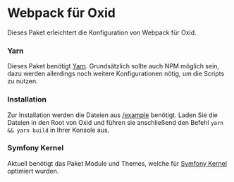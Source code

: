 # Webpack für Oxid

Dieses Paket erleichtert die Konfiguration von Webpack für Oxid.

### Yarn

Dieses Paket benötigt [Yarn](https://classic.yarnpkg.com/en/docs/install). Grundsätzlich sollte auch NPM möglich sein, dazu werden allerdings noch weitere Konfigurationen nötig, um die Scripts zu nutzen.

### Installation

Zur Installation werden die Dateien aus [/example](https://github.com/Sioweb/OxidWebpack/tree/master/example) benötigt. Laden Sie die Dateien in den Root von Oxid und führen sie anschließend den Befehl `yarn && yarn build` in Ihrer Konsole aus.

### Symfony Kernel

Aktuell benötigt das Paket Module und Themes, welche für [Symfony Kernel](https://github.com/OXIDprojects/oxid-symfony-kernel) optimiert wurden.
